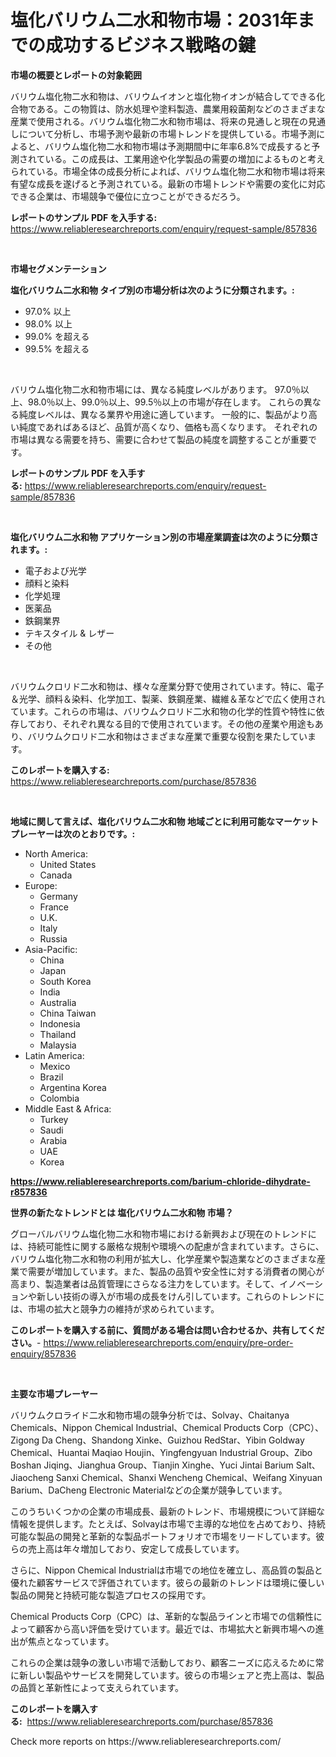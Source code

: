 <p><h1>塩化バリウム二水和物市場：2031年までの成功するビジネス戦略の鍵</h1></p><p><strong>市場の概要とレポートの対象範囲</strong></p>
<p><p>バリウム塩化物二水和物は、バリウムイオンと塩化物イオンが結合してできる化合物である。この物質は、防水処理や塗料製造、農業用殺菌剤などのさまざまな産業で使用される。バリウム塩化物二水和物市場は、将来の見通しと現在の見通しについて分析し、市場予測や最新の市場トレンドを提供している。市場予測によると、バリウム塩化物二水和物市場は予測期間中に年率6.8%で成長すると予測されている。この成長は、工業用途や化学製品の需要の増加によるものと考えられている。市場全体の成長分析によれば、バリウム塩化物二水和物市場は将来有望な成長を遂げると予測されている。最新の市場トレンドや需要の変化に対応できる企業は、市場競争で優位に立つことができるだろう。</p></p>
<p><strong>レポートのサンプル PDF を入手する:</strong> <a href="https://www.reliableresearchreports.com/enquiry/request-sample/857836">https://www.reliableresearchreports.com/enquiry/request-sample/857836</a></p>
<p>&nbsp;</p>
<p><strong>市場セグメンテーション</strong></p>
<p><strong>塩化バリウム二水和物 タイプ別の市場分析は次のように分類されます。:</strong></p>
<p><ul><li>97.0% 以上</li><li>98.0% 以上</li><li>99.0% を超える</li><li>99.5% を超える</li></ul></p>
<p>&nbsp;</p>
<p><p>バリウム塩化物二水和物市場には、異なる純度レベルがあります。 97.0％以上、98.0％以上、99.0％以上、99.5％以上の市場が存在します。 これらの異なる純度レベルは、異なる業界や用途に適しています。 一般的に、製品がより高い純度であればあるほど、品質が高くなり、価格も高くなります。 それぞれの市場は異なる需要を持ち、需要に合わせて製品の純度を調整することが重要です。</p></p>
<p><strong>レポートのサンプル PDF を入手する:</strong>&nbsp;<a href="https://www.reliableresearchreports.com/enquiry/request-sample/857836">https://www.reliableresearchreports.com/enquiry/request-sample/857836</a></p>
<p>&nbsp;</p>
<p><strong> 塩化バリウム二水和物 アプリケーション別の市場産業調査は次のように分類されます。:</strong></p>
<p><ul><li>電子および光学</li><li>顔料と染料</li><li>化学処理</li><li>医薬品</li><li>鉄鋼業界</li><li>テキスタイル & レザー</li><li>その他</li></ul></p>
<p>&nbsp;</p>
<p><p>バリウムクロリド二水和物は、様々な産業分野で使用されています。特に、電子＆光学、顔料＆染料、化学加工、製薬、鉄鋼産業、繊維＆革などで広く使用されています。これらの市場は、バリウムクロリド二水和物の化学的性質や特性に依存しており、それぞれ異なる目的で使用されています。その他の産業や用途もあり、バリウムクロリド二水和物はさまざまな産業で重要な役割を果たしています。</p></p>
<p><strong>このレポートを購入する:</strong>&nbsp; <a href="https://www.reliableresearchreports.com/purchase/857836">https://www.reliableresearchreports.com/purchase/857836</a></p>
<p>&nbsp;</p>
<p><strong>地域に関して言えば、塩化バリウム二水和物 地域ごとに利用可能なマーケットプレーヤーは次のとおりです。:</strong></p>
<p><ul>
    <li>
        North America:
        <ul>
            <li>United States</li>
            <li>Canada</li>
        </ul>
    </li>
    <li>
        Europe:
        <ul>
            <li>Germany</li>
            <li>France</li>
            <li>U.K.</li>
            <li>Italy</li>
            <li>Russia</li>
        </ul>
    </li>
    <li>
        Asia-Pacific:
        <ul>
            <li>China</li>
            <li>Japan</li>
            <li>South Korea</li>
            <li>India</li>
            <li>Australia</li>
            <li>China Taiwan</li>
            <li>Indonesia</li>
            <li>Thailand</li>
            <li>Malaysia</li>
        </ul>
    </li>
    <li>
        Latin America:
        <ul>
            <li>Mexico</li>
            <li>Brazil</li>
            <li>Argentina Korea</li>
            <li>Colombia</li>
        </ul>
    </li>
    <li>
        Middle East & Africa:
        <ul>
            <li>Turkey</li>
            <li>Saudi</li>
            <li>Arabia</li>
            <li>UAE</li>
            <li>Korea</li>
        </ul>
    </li>
    </ul></p>
<p><strong><a href="https://www.reliableresearchreports.com/barium-chloride-dihydrate-r857836">https://www.reliableresearchreports.com/barium-chloride-dihydrate-r857836</a></strong>&nbsp;</p>
<p><strong>世界の新たなトレンドとは 塩化バリウム二水和物 市場？</strong></p>
<p><p>グローバルバリウム塩化物二水和物市場における新興および現在のトレンドには、持続可能性に関する厳格な規制や環境への配慮が含まれています。さらに、バリウム塩化物二水和物の利用が拡大し、化学産業や製造業などのさまざまな産業で需要が増加しています。また、製品の品質や安全性に対する消費者の関心が高まり、製造業者は品質管理にさらなる注力をしています。そして、イノベーションや新しい技術の導入が市場の成長をけん引しています。これらのトレンドには、市場の拡大と競争力の維持が求められています。</p></p>
<p><strong>このレポートを購入する前に、質問がある場合は問い合わせるか、共有してください。</strong>- <a href="https://www.reliableresearchreports.com/enquiry/pre-order-enquiry/857836">https://www.reliableresearchreports.com/enquiry/pre-order-enquiry/857836</a></p>
<p>&nbsp;</p>
<p><strong>主要な市場プレーヤー</strong></p>
<p><p>バリウムクロライド二水和物市場の競争分析では、Solvay、Chaitanya Chemicals、Nippon Chemical Industrial、Chemical Products Corp（CPC）、Zigong Da Cheng、Shandong Xinke、Guizhou RedStar、Yibin Goldway Chemical、Huantai Maqiao Houjin、Yingfengyuan Industrial Group、Zibo Boshan Jiqing、Jianghua Group、Tianjin Xinghe、Yuci Jintai Barium Salt、Jiaocheng Sanxi Chemical、Shanxi Wencheng Chemical、Weifang Xinyuan Barium、DaCheng Electronic Materialなどの企業が競争しています。</p><p>このうちいくつかの企業の市場成長、最新のトレンド、市場規模について詳細な情報を提供します。たとえば、Solvayは市場で主導的な地位を占めており、持続可能な製品の開発と革新的な製品ポートフォリオで市場をリードしています。彼らの売上高は年々増加しており、安定して成長しています。</p><p>さらに、Nippon Chemical Industrialは市場での地位を確立し、高品質の製品と優れた顧客サービスで評価されています。彼らの最新のトレンドは環境に優しい製品の開発と持続可能な製造プロセスの採用です。</p><p>Chemical Products Corp（CPC）は、革新的な製品ラインと市場での信頼性によって顧客から高い評価を受けています。最近では、市場拡大と新興市場への進出が焦点となっています。</p><p>これらの企業は競争の激しい市場で活動しており、顧客ニーズに応えるために常に新しい製品やサービスを開発しています。彼らの市場シェアと売上高は、製品の品質と革新性によって支えられています。</p></p>
<p><strong>このレポートを購入する:</strong>&nbsp;&nbsp;<a href="https://www.reliableresearchreports.com/purchase/857836">https://www.reliableresearchreports.com/purchase/857836</a></p>
<p>Check more reports on https://www.reliableresearchreports.com/</p>